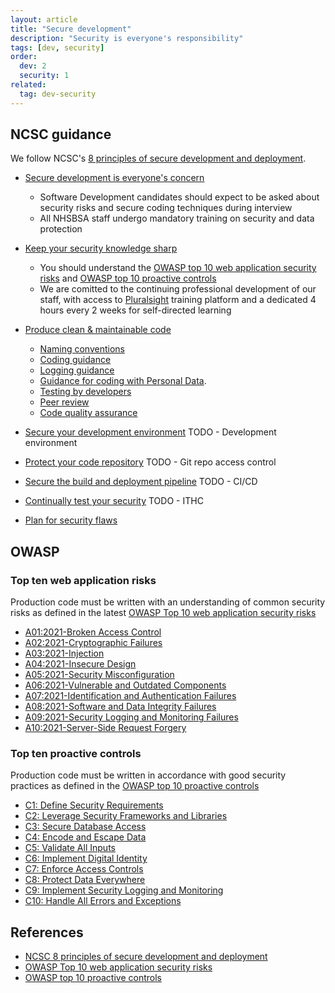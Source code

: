 ```yaml
---
layout: article
title: "Secure development"
description: "Security is everyone's responsibility"
tags: [dev, security]
order: 
  dev: 2
  security: 1
related:
  tag: dev-security
---
```

## NCSC guidance

We follow NCSC's [8 principles of secure development and deployment][ncsc_8_principles].

* [Secure development is everyone's concern][ncsc_secure_development_is_everyones_concern]
  * Software Development candidates should expect to be asked about security risks and secure coding techniques during interview
  * All NHSBSA staff undergo mandatory training on security and data protection

* [Keep your security knowledge sharp][ncsc_keep_your_security_knowledge_sharp]
  * You should understand the [OWASP top 10 web application security risks][owasp_top_ten_risks] and [OWASP top 10 proactive controls][owasp_top_ten_proactive_controls]
  * We are comitted to the continuing professional development of our staff, with access to [Pluralsight](/cpd/pluralsight) training platform and a dedicated 4 hours every 2 weeks for self-directed learning

* [Produce clean & maintainable code][ncsc_produce_clean_maintainable_code]
  * [Naming conventions](/development/coding-naming-conventions)
  * [Coding guidance](/development/coding)
  * [Logging guidance](/development/coding-logging)
  * [Guidance for coding with Personal Data](/development/coding-securely-personal-data).
  * [Testing by developers](/development/dev-tests)
  * [Peer review](/development/coding-peer-review)
  * [Code quality assurance](/development/coding-quality-assurance)

* [Secure your development environment][ncsc_secure_your_development_environment]
  TODO - Development environment

* [Protect your code repository][ncsc_protect_your_code_repository]
  TODO - Git repo access control

* [Secure the build and deployment pipeline][ncsc_secure_the_build_and_deployment_pipeline]
  TODO - CI/CD

* [Continually test your security][ncsc_continually_test_your_security]
  TODO - ITHC

* [Plan for security flaws][ncsc_plan_for_security_flaws]

## OWASP

### Top ten web application risks

Production code must be written with an understanding of common security risks as defined in the latest [OWASP Top 10 web application security risks][owasp_top_ten_risks]

* [A01:2021-Broken Access Control](https://owasp.org/Top10/A01_2021-Broken_Access_Control/)
* [A02:2021-Cryptographic Failures](https://owasp.org/Top10/A02_2021-Cryptographic_Failures/)
* [A03:2021-Injection](https://owasp.org/Top10/A03_2021-Injection/)
* [A04:2021-Insecure Design](https://owasp.org/Top10/A04_2021-Insecure_Design/)
* [A05:2021-Security Misconfiguration](https://owasp.org/Top10/A05_2021-Security_Misconfiguration/)
* [A06:2021-Vulnerable and Outdated Components](https://owasp.org/Top10/A06_2021-Vulnerable_and_Outdated_Components/)
* [A07:2021-Identification and Authentication Failures](https://owasp.org/Top10/A07_2021-Identification_and_Authentication_Failures/)
* [A08:2021-Software and Data Integrity Failures](https://owasp.org/Top10/A08_2021-Software_and_Data_Integrity_Failures/)
* [A09:2021-Security Logging and Monitoring Failures](https://owasp.org/Top10/A09_2021-Security_Logging_and_Monitoring_Failures/)
* [A10:2021-Server-Side Request Forgery](https://owasp.org/Top10/A10_2021-Server-Side_Request_Forgery_%28SSRF%29/)

### Top ten proactive controls

Production code must be written in accordance with good security practices as defined in the [OWASP top 10 proactive controls][owasp_top_ten_proactive_controls]

* [C1: Define Security Requirements](https://owasp.org/www-project-proactive-controls/v3/en/c1-security-requirements)
* [C2: Leverage Security Frameworks and Libraries](https://owasp.org/www-project-proactive-controls/v3/en/c2-leverage-security-frameworks-libraries)
* [C3: Secure Database Access](https://owasp.org/www-project-proactive-controls/v3/en/c3-secure-database)
* [C4: Encode and Escape Data](https://owasp.org/www-project-proactive-controls/v3/en/c4-encode-escape-data)
* [C5: Validate All Inputs](https://owasp.org/www-project-proactive-controls/v3/en/c5-validate-inputs)
* [C6: Implement Digital Identity](https://owasp.org/www-project-proactive-controls/v3/en/c6-digital-identity)
* [C7: Enforce Access Controls](https://owasp.org/www-project-proactive-controls/v3/en/c7-enforce-access-controls)
* [C8: Protect Data Everywhere](https://owasp.org/www-project-proactive-controls/v3/en/c8-protect-data-everywhere)
* [C9: Implement Security Logging and Monitoring](https://owasp.org/www-project-proactive-controls/v3/en/c9-security-logging)
* [C10: Handle All Errors and Exceptions](https://owasp.org/www-project-proactive-controls/v3/en/c10-errors-exceptions)

## References

* [NCSC 8 principles of secure development and deployment][ncsc_8_principles]
* [OWASP Top 10 web application security risks][owasp_top_ten_risks]
* [OWASP top 10 proactive controls][owasp_top_ten_proactive_controls]

[ncsc_8_principles]: <https://www.ncsc.gov.uk/collection/developers-collection>
[ncsc_secure_development_is_everyones_concern]: <https://www.ncsc.gov.uk/collection/developers-collection/principles/secure-development-is-everyones-concern>
[ncsc_keep_your_security_knowledge_sharp]: <https://www.ncsc.gov.uk/collection/developers-collection/principles/keep-your-security-knowledge-sharp>
[ncsc_produce_clean_maintainable_code]: <https://www.ncsc.gov.uk/collection/developers-collection/principles/produce-clean-maintainable-code>
[ncsc_secure_your_development_environment]: <https://www.ncsc.gov.uk/collection/developers-collection/principles/secure-your-development-environment>
[ncsc_protect_your_code_repository]: <https://www.ncsc.gov.uk/collection/developers-collection/principles/protect-your-code-repository>
[ncsc_secure_the_build_and_deployment_pipeline]: <https://www.ncsc.gov.uk/collection/developers-collection/principles/secure-the-build-and-deployment-pipeline>
[ncsc_continually_test_your_security]: <https://www.ncsc.gov.uk/collection/developers-collection/principles/continually-test-your-security>
[ncsc_plan_for_security_flaws]: <https://www.ncsc.gov.uk/collection/developers-collection/principles/plan-for-security-flaws>
[owasp_top_ten_risks]: <https://owasp.org/www-project-top-ten/>
[owasp_top_ten_proactive_controls]: <https://owasp.org/www-project-proactive-controls/>
